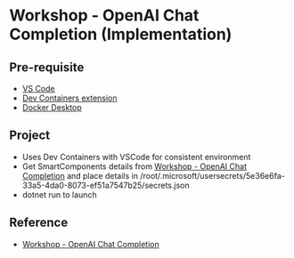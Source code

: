 # Workshop - OpenAI Chat Completion (Implementation)

## Pre-requisite
- [VS Code](https://code.visualstudio.com/)
- [Dev Containers extension](https://marketplace.visualstudio.com/items?itemName=ms-vscode-remote.remote-containers)
- [Docker Desktop](https://www.docker.com/products/docker-desktop/)

## Project
- Uses Dev Containers with VSCode for consistent environment
- Get SmartComponents details from [Workshop - OpenAI Chat Completion]((https://nttdatagroup.sharepoint.com/sites/SRVS-CD-CT-LaunchEngineering/SitePages/Miscrosoft-Guild---OpenAI-Chat-Completion-Workshop.aspx?source=https%3A%2F%2Fnttdatagroup.sharepoint.com%2Fsites%2FSRVS-CD-CT-LaunchEngineering%2FSitePages%2FForms%2FByAuthor.aspx&OR=Teams-HL&CT=1727443021431&clickparams=eyJBcHBOYW1lIjoiVGVhbXMtRGVza3RvcCIsIkFwcFZlcnNpb24iOiI0OS8yNDA4MTcwMDQyMSIsIkhhc0ZlZGVyYXRlZFVzZXIiOmZhbHNlfQ%3D%3D)) and place details in /root/.microsoft/usersecrets/5e36e6fa-33a5-4da0-8073-ef51a7547b25/secrets.json
- dotnet run to launch

## Reference
- [Workshop - OpenAI Chat Completion](https://nttdatagroup.sharepoint.com/sites/SRVS-CD-CT-LaunchEngineering/SitePages/Miscrosoft-Guild---OpenAI-Chat-Completion-Workshop.aspx?source=https%3A%2F%2Fnttdatagroup.sharepoint.com%2Fsites%2FSRVS-CD-CT-LaunchEngineering%2FSitePages%2FForms%2FByAuthor.aspx&OR=Teams-HL&CT=1727443021431&clickparams=eyJBcHBOYW1lIjoiVGVhbXMtRGVza3RvcCIsIkFwcFZlcnNpb24iOiI0OS8yNDA4MTcwMDQyMSIsIkhhc0ZlZGVyYXRlZFVzZXIiOmZhbHNlfQ%3D%3D)
